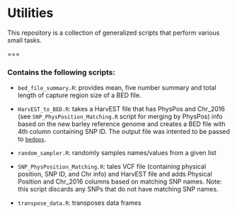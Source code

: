 # Utilities

This repository is a collection of generalized scripts that perform various small tasks.

===

### Contains the following scripts:

- `bed_file_summary.R`: provides mean, five number summary and total length of capture region size of a BED file.

- `HarvEST_to_BED.R`: takes a HarvEST file that has PhysPos and Chr_2016 (see `SNP_PhysPosition_Matching.R` script for merging by PhysPos) info based on the new barley reference genome and creates a BED file with 4th column containing SNP ID. The output file was intented to be passed to [`bedops`](http://bedops.readthedocs.io/en/v2p4p21/index.html).

- `random_sampler.R`: randomly samples names/values from a given list

- `SNP_PhysPosition_Matching.R`: tales VCF file (containing physical position, SNP ID, and Chr info) and HarvEST file and adds Physical Position and Chr_2016 columns based on matching SNP names. Note: this script discards any SNPs that do not have matching SNP names.

- `transpose_data.R`: transposes data frames
